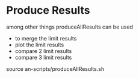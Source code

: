 # Produce Results

among other things
produceAllResults can be used
- to merge the limit results
- plot the limit results
- compare 2 limit results
- compare 3 limit results


source an-scripts/produceAllResults.sh

